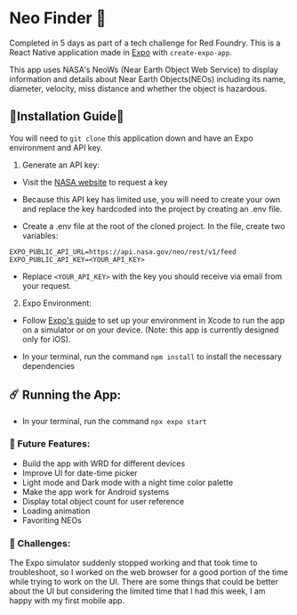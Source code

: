 # Neo Finder 🔭

Completed in 5 days as part of a tech challenge for Red Foundry.
This is a React Native application made in [Expo](https://expo.dev/) with `create-expo-app`.

This app uses NASA's
NeoWs (Near Earth Object Web Service) to display information and details about Near Earth Objects(NEOs) including its name, diameter, velocity, miss distance and whether the object is hazardous.

## 🌌Installation Guide🌌
You will need to `git clone` this application down and have an Expo environment and API key.
1. Generate an API key:

- Visit the [NASA website](https://api.nasa.gov/) to request a key

- Because this API key has limited use, you will need to create your own and replace the key hardcoded into the project by creating an .env file.

- Create a .env file at the root of the cloned project. In the file, create two variables:
```
EXPO_PUBLIC_API_URL=https://api.nasa.gov/neo/rest/v1/feed
EXPO_PUBLIC_API_KEY=<YOUR_API_KEY>
```

- Replace `<YOUR_API_KEY>` with the key you should receive via email from your request.

2. Expo Environment:
- Follow [Expo's guide](https://docs.expo.dev/get-started/set-up-your-environment/?platform=ios&device=simulated&mode=expo-go) to set up your environment in Xcode to run the app on a simulator or on your device. (Note: this app is currently designed only for iOS).

- In your terminal, run the command `npm install` to install the necessary dependencies

## ☄️ Running the App:

- In your terminal, run the command `npx expo start`


### 📡 Future Features:

- Build the app with WRD for different devices
- Improve UI for date-time picker
- Light mode and Dark mode with a night time color palette
- Make the app work for Android systems
- Display total object count for user reference
- Loading animation
- Favoriting NEOs

### 🌚 Challenges:

The Expo simulator suddenly stopped working and that took time to troubleshoot, so I worked on the web browser for a good portion of the time while trying to work on the UI. There are some things that could be better about the UI but considering the limited time that I had this week, I am happy with my first mobile app.